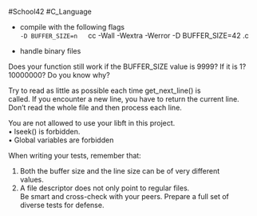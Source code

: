 #School42 #C_Language 

* compile with the following flags  
`-D BUFFER_SIZE=n  
`cc -Wall -Wextra -Werror -D BUFFER_SIZE=42 <files>.c  
  
* handle binary files  
  
Does your function still work if the BUFFER_SIZE value is 9999? If it is 1? 10000000? Do you know why?  
  
Try to read as little as possible each time get_next_line() is  
called. If you encounter a new line, you have to return the current line.  
Don’t read the whole file and then process each line.  
  
You are not allowed to use your libft in this project.  
• lseek() is forbidden.  
• Global variables are forbidden  
  
  
When writing your tests, remember that:  
1) Both the buffer size and the line size can be of very different  
values.  
2) A file descriptor does not only point to regular files.  
Be smart and cross-check with your peers. Prepare a full set of  
diverse tests for defense.